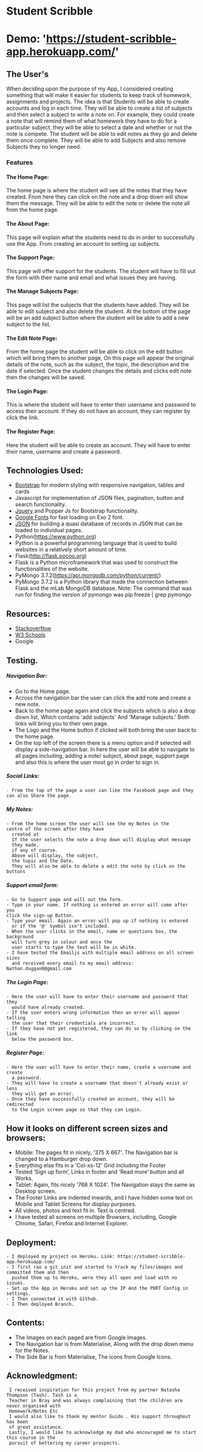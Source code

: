 # Student Scribble

# Demo: 'https://student-scribble-app.herokuapp.com/'

## The User's

When deciding upon the purpose of my App, I considered creating something that will make it easier for students to keep track of
homework, assignments and projects. The idea is that Students will be able to create accounts and log in each time. They will be able
to create a list of subjects and then select a subject to write a note on. For example, they could create a note that will remind them of what homework
they have to do for a particular subject, they will be able to select a date and whether or not the note is compete.
The student will be able to edit notes as they go and delete them once complete.
They will be able to add Subjects and also remove Subjects they no longer need. 

### Features
#### The Home Page:
The home page is where the student will see all the notes that they have created.
From here they can click on the note and a drop down will show them the message.
They will be able to edit the note or delete the note all from the home page. 

#### The About Page:
This page will explain what the students need to do in order to successfully use the App.
From creating an account to setting up subjects. 
 

#### The Support Page:
This page will offer support for the students. The student will have to fill out the form with their name and email and what issues
they are having. 

#### The Manage Subjects Page:
This page will list the subjects that the students have added. They will be able to edit subject and also delete the student.
At the bottom of the page will be an add subject button where the student will be able to add a new subject to the list. 


#### The Edit Note Page:
From the home page the student will be able to click on the edit button which will bring them to another page, On this page will appear
the original details of the note, such as the subject, the topic, the description and the date if selected.
Once the student changes the details and clicks edit note then the changes will be saved.

#### The Login Page:
This is where the student will have to enter their username and password to access their account.
If they do not have an account, they can register by click the link. 

#### The Register Page:
Here the student will be able to create an account. They will have to enter their name, username and create a password.

## Technologies Used:
 - <a href="https://getbootstrap.com" rel="nofollow">Bootstrap</a> for modern styling with responsive navigation, tables and cards 
 - Javascript for implementation of JSON files, pagination, button and search functionality.
 - <a href="https://jquery.com" rel="nofollow">Jquery</a> and Popper Js for Bootstrap functionality.
 - <a href="https://fonts.google.com" rel="nofollow">Google Fonts</a> for fast loading on Exo 2 font.
 - <a href="https://json.org/" rel="nofollow">JSON</a> for building a quasi database of records in JSON that can be loaded to individual pages.
 - Python(https://www.python.org) 
 - Python is a powerful programming language that is used to build websites in a relatively short amount of time.
 - Flask(http://flask.pocoo.org) 
 - Flask is a Python microframework that was used to construct the functionalities of the website.
 - PyMongo 3.7.2(https://api.mongodb.com/python/current/) 
 - PyMongo 3.7.2 is a Python library that made the connection between Flask and the mLab MongoDB database. Note: The command that was run for finding the version of pymongo was pip freeze | grep pymongo
 
## Resources:
 - <a href="https://stackoverflow.com" rel="nofollow">Stackoverflow</a>
 - <a href="https://www.w3schools.com" rel="nofollow">W3 Schools</a>
 - Google

## Testing.

##### Navigation Bar:
   - Go to the Home page.
   - Across the navigation bar the user can click the add note and create a new note.
   - Back to the home page again and click the subjects which is also a drop down list, Which contains 'add subjects' And 'Manage subjects.'
     Both links will bring you to their own page. 
  -  The Logo and the Home button if clicked will both bring the user back to the home page.
  -  On the top left of the screen there is a menu option and if selected will display a side-navigation bar.
     In here the user will be able to navigate to all pages including, adding a note/ subject, about page, support page and also this is
     where the user most go in order to sign in. 
   
##### Social Links:
    - From the top of the page a user can like the Facebook page and they can also Share the page. 
    

##### My Notes:
    - From the home screen the user will see the my Notes in the 
    centre of the screen after they have 
      created at 
      If the user selects the note a drop down will display what message 
      they made, 
      if any of course. 
      Above will display, the subject,
      the topic and the Date. 
      They will also be able to delete a edit the note by click on the buttons 
##### Support email form:
    - Go to Support page and will out the form.
    - Type in your name. If nothing is entered an error will come after you 
    click the sign-up Button.
    - Type your email. Again an error will pop up if nothing is entered
      or if the '@' Symbol isn't included.
    - When the user clicks in the email, name or questions box, the background 
      will turn grey in colour and once the
      user starts to type the text will be in white.
    - I have tested the Emailjs with multiple email address on all screen sizes
      and received every email to my email address: Nathan.duggan0@gmail.com
##### The Login Page:
    - Here the user will have to enter their username and password that they 
      would have already created.
    - If the user enters wrong information then an error will appear telling
      the user that their credentials are incorrect. 
    - If they have not yet registered, they can do so by clicking on the link 
      below the password box. 
##### Register Page:
    - Here the user will have to enter their name, create a username and create 
      a password.
    - They will have to create a username that doesn't already exist or less 
      they will get an error. 
    - Once they have successfully created an account, they will be redirected 
      to the Login screen page so that they can Login. 

## How it looks on different screen sizes and browsers:
   - Mobile: The pages fit in nicely, '375 X 667'. The Navigation bar is changed to a Hamburger drop down.
   - Everything else fits in a 'Col-xs-12' Grid including the Footer 
   - Tested ‘Sign up form’, Links in footer and ‘Read more’ button and all Works.
   - Tablet: Again, fits nicely '768 X 1024'. The Navigation stays the same as Desktop screen.
   - The Footer Links are indented inwards, and I have hidden some text on Mobile and Tablet Screens for display purposes.
   - All videos, photos and text fit in. Text is centred. 
   - I have tested all screens on multiple Browsers, including,
     Google Chrome, Safari, Firefox and Internet Explorer.
## Deployment: 
    - I deployed my project on Heroku. Link: https://student-scribble-app.herokuapp.com/
    - I first ran a git init and started to track my files/images and committed them and then 
      pushed them up to Heroku, were they all open and load with no issues. 
    - Set up the App in Heroku and set up the IP And the PORT Config in settings.
    - I Then connected it with Github.
    - I Then deployed Branch. 
## Contents:
   - The Images on each paged are from Google Images.
   - The Navigation bar is from Materialise, Along with the drop down menu for the Notes.
   - The Side Bar is from Materialise, The icons from Google Icons.
 

## Acknowledgment: 
     I received inspiration for this project from my partner Natasha Thompson (Tash). Tash is a  
     Teacher in Bray and was always complaining that the children are never organised with 
     Homework/Notes Etc
     I would also like to thank my mentor Guido . His support throughout has been
     of great assistance. 
     Lastly, I would like to acknowledge my dad who encouraged me to start this course in the 
     pursuit of bettering my career prospects.
